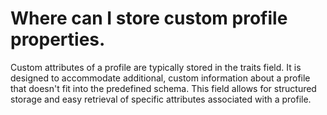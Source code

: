 # Where can I store custom profile properties.

Custom attributes of a profile are typically stored in the traits field. It is designed to accommodate additional,
custom information about a profile that doesn't fit into the predefined schema. This field allows for structured storage
and easy retrieval of specific attributes associated with a profile.

